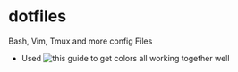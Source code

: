 # dotfiles
Bash, Vim, Tmux and more config Files

* Used ![this guide](https://gist.github.com/andersevenrud/015e61af2fd264371032763d4ed965b6) to get colors all working together well
